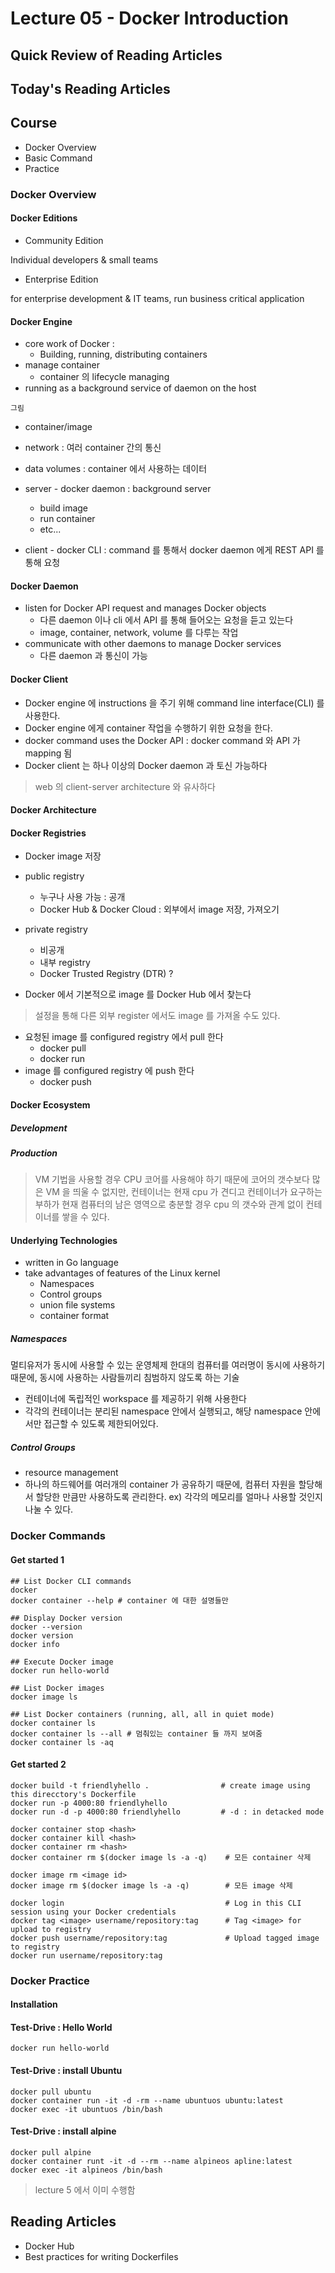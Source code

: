 # Lecture 05 - Docker Introduction

## Quick Review of Reading Articles

## Today's Reading Articles

## Course
- Docker Overview
- Basic Command
- Practice

### Docker Overview
#### Docker Editions
- Community Edition

Individual developers & small teams

- Enterprise Edition

for enterprise development & IT teams, run business critical application

#### Docker Engine
- core work of Docker : 
    - Building, running, distributing containers
- manage container 
    - container 의 lifecycle managing
- running as a background service of daemon on the host

`그림`
- container/image
- network : 여러 container 간의 통신
- data volumes : container 에서 사용하는 데이터

- server - docker daemon : 
background server
    - build image
    - run container
    - etc...
- client - docker CLI : 
command 를 통해서 docker daemon 에게 REST API 를 통해 요청

#### Docker Daemon
- listen for Docker API request and manages Docker objects   
    - 다른 daemon 이나 cli 에서 API 를 통해 들어오는 요청을 듣고 있는다
    - image, container, network, volume 를 다루는 작업
- communicate with other daemons to manage Docker services   
    - 다른 daemon 과 통신이 가능
    
#### Docker Client
- Docker engine 에 instructions 을 주기 위해 command line interface(CLI) 를 사용한다.
- Docker engine 에게 container 작업을 수행하기 위한 요청을 한다.
- docker command uses the Docker API : docker command 와 API 가 mapping 됨
- Docker client 는 하나 이상의 Docker daemon 과 토신 가능하다

> web 의 client-server architecture 와 유사하다

#### Docker Architecture

#### Docker Registries
- Docker image 저장

- public registry
    - 누구나 사용 가능 : 공개
    - Docker Hub & Docker Cloud : 외부에서 image 저장, 가져오기
- private registry
    - 비공개
    - 내부 registry
    - Docker Trusted Registry (DTR) ?

- Docker 에서 기본적으로 image 를 Docker Hub 에서 찾는다
> 설정을 통해 다른 외부 register 에서도 image 를 가져올 수도 있다.

- 요청된 image 를 configured registry 에서 pull 한다
    - docker pull
    - docker run
- image 를 configured registry 에 push 한다
    - docker push

#### Docker Ecosystem
##### Development
##### Production

> VM 기법을 사용할 경우 CPU 코어를 사용해야 하기 때문에 코어의 갯수보다 많은 VM 을 띄울 수 없지만,
> 컨테이너는 현재 cpu 가 견디고 컨테이너가 요구하는 부하가 현재 컴퓨터의 남은 영역으로 충분할 경우
> cpu 의 갯수와 관계 없이 컨테이너를 쌓을 수 있다.

#### Underlying Technologies
- written in Go language
- take advantages of features of the Linux kernel
    - Namespaces
    - Control groups
    - union file systems
    - container format

##### Namespaces
멀티유저가 동시에 사용할 수 있는 운영체제 한대의 컴퓨터를 여러명이 동시에 사용하기 때문에,
동시에 사용하는 사람들끼리 침범하지 않도록 하는 기술

- 컨테이너에 독립적인 workspace 를 제공하기 위해 사용한다
- 각각의 컨테이너는 분리된 namespace 안에서 실행되고, 
해당 namespace 안에서만 접근할 수 있도록 제한되어있다.

##### Control Groups
- resource management
- 하나의 하드웨어를 여러개의 container 가 공유하기 때문에,
컴퓨터 자원을 할당해서 할당한 만큼만 사용하도록 관리한다.
ex) 각각의 메모리를 얼마나 사용할 것인지 나눌 수 있다. 

### Docker Commands
#### Get started 1
```
## List Docker CLI commands
docker
docker container --help # container 에 대한 설명들만

## Display Docker version 
docker --version
docker version
docker info

## Execute Docker image
docker run hello-world

## List Docker images
docker image ls

## List Docker containers (running, all, all in quiet mode)
docker container ls
docker container ls --all # 멈춰있는 container 들 까지 보여줌
docker container ls -aq
```

#### Get started 2
```
docker build -t friendlyhello .                # create image using this direcctory's Dockerfile
docker run -p 4000:80 friendlyhello
docker run -d -p 4000:80 friendlyhello         # -d : in detacked mode

docker container stop <hash>
docker container kill <hash>
docker container rm <hash>
docker container rm $(docker image ls -a -q)    # 모든 container 삭제

docker image rm <image id>
docker image rm $(docker image ls -a -q)        # 모든 image 삭제

docker login                                    # Log in this CLI session using your Docker credentials
docker tag <image> username/repository:tag      # Tag <image> for upload to registry
docker push username/repository:tag             # Upload tagged image to registry
docker run username/repository:tag

```

### Docker Practice
#### Installation
#### Test-Drive : Hello World
```
docker run hello-world
```

#### Test-Drive : install Ubuntu
```commandline
docker pull ubuntu
docker container run -it -d -rm --name ubuntuos ubuntu:latest
docker exec -it ubuntuos /bin/bash
```

#### Test-Drive : install alpine
```commandline
docker pull alpine
docker container runt -it -d --rm --name alpineos apline:latest
docker exec -it alpineos /bin/bash
```

> lecture 5 에서 이미 수행함

## Reading Articles
- Docker Hub
- Best practices for writing Dockerfiles